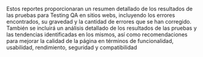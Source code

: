 Estos reportes proporcionaran un resumen detallado de los resultados de las pruebas para Testing QA en sitios webs, incluyendo los errores encontrados, su gravedad y la cantidad de errores que se han corregido. 
También se incluirá un análisis detallado de los resultados de las pruebas y las tendencias identificadas en los mismos, así como recomendaciones para mejorar la calidad de la página en términos de funcionalidad, usabilidad, rendimiento, seguridad y compatibilidad
